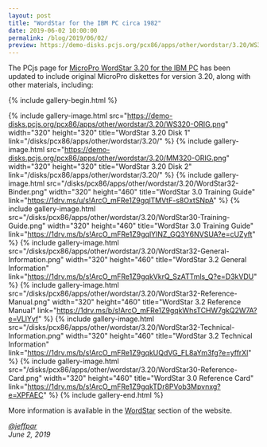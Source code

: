 ```yaml
---
layout: post
title: "WordStar for the IBM PC circa 1982"
date: 2019-06-02 10:00:00
permalink: /blog/2019/06/02/
preview: https://demo-disks.pcjs.org/pcx86/apps/other/wordstar/3.20/WS320-ORIG.png
---
```


The PCjs page for [MicroPro WordStar 3.20 for the IBM PC](/disks/pcx86/apps/other/wordstar/3.20/)
has been updated to include original MicroPro diskettes for version 3.20, along with other materials,
including:

{% include gallery-begin.html %}

{% include gallery-image.html src="https://demo-disks.pcjs.org/pcx86/apps/other/wordstar/3.20/WS320-ORIG.png" width="320" height="320" title="WordStar 3.20 Disk 1" link="/disks/pcx86/apps/other/wordstar/3.20/" %}
{% include gallery-image.html src="https://demo-disks.pcjs.org/pcx86/apps/other/wordstar/3.20/MM320-ORIG.png" width="320" height="320" title="WordStar 3.20 Disk 2" link="/disks/pcx86/apps/other/wordstar/3.20/" %}
{% include gallery-image.html src="/disks/pcx86/apps/other/wordstar/3.20/WordStar32-Binder.png" width="320" height="460" title="WordStar 3.0 Training Guide" link="https://1drv.ms/u/s!ArcO_mFRe1Z9gqlTMVtF-s8OxtSNpA" %}
{% include gallery-image.html src="/disks/pcx86/apps/other/wordstar/3.20/WordStar30-Training-Guide.png" width="320" height="460" title="WordStar 3.0 Training Guide" link="https://1drv.ms/b/s!ArcO_mFRe1Z9gqlYINZ_GQ3Y6NVSUA?e=cUZyft" %}
{% include gallery-image.html src="/disks/pcx86/apps/other/wordstar/3.20/WordStar32-General-Information.png" width="320" height="460" title="WordStar 3.2 General Information" link="https://1drv.ms/b/s!ArcO_mFRe1Z9gqkVkrQ_SzATTmls_Q?e=D3kVDU" %}
{% include gallery-image.html src="/disks/pcx86/apps/other/wordstar/3.20/WordStar32-Reference-Manual.png" width="320" height="460" title="WordStar 3.2 Reference Manual" link="https://1drv.ms/b/s!ArcO_mFRe1Z9gqkWhsTCHW7gkQ2W7A?e=VLlYyf" %}
{% include gallery-image.html src="/disks/pcx86/apps/other/wordstar/3.20/WordStar32-Technical-Information.png" width="320" height="460" title="WordStar 3.2 Technical Information" link="https://1drv.ms/b/s!ArcO_mFRe1Z9gqkUQdVG_FL8aYm3fg?e=yffrXl" %}
{% include gallery-image.html src="/disks/pcx86/apps/other/wordstar/3.20/WordStar30-Reference-Card.png" width="320" height="460" title="WordStar 3.0 Reference Card" link="https://1drv.ms/b/s!ArcO_mFRe1Z9gqkTDr8PVob3Mpvnxg?e=XPFAEC" %}
{% include gallery-end.html %}

More information is available in the [WordStar](/disks/pcx86/apps/other/wordstar/) section of the website.

*[@jeffpar](https://jeffpar.com)*  
*June 2, 2019*
